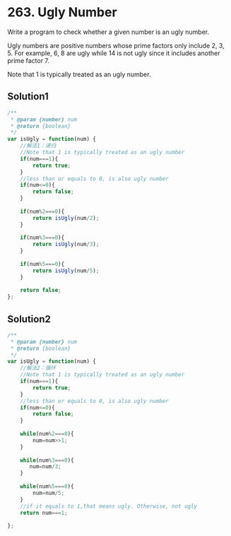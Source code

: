 # 263. Ugly Number
Write a program to check whether a given number is an ugly number.

Ugly numbers are positive numbers whose prime factors only include 2, 3, 5. For example, 6, 8 are ugly while 14 is not ugly since it includes another prime factor 7.

Note that 1 is typically treated as an ugly number.
## Solution1
``` js
/**
 * @param {number} num
 * @return {boolean}
 */
var isUgly = function(num) {
    //解法1：递归
    //Note that 1 is typically treated as an ugly number
    if(num===1){
        return true;
    }
    //less than or equals to 0, is also ugly number
    if(num<=0){
        return false;
    }
    
    if(num%2===0){
        return isUgly(num/2);
    }
    
    if(num%3===0){
        return isUgly(num/3);
    }
    
    if(num%5===0){
        return isUgly(num/5);
    }
    
    return false;
};
```

## Solution2
``` js
/**
 * @param {number} num
 * @return {boolean}
 */
var isUgly = function(num) {
    //解法2：循环
    //Note that 1 is typically treated as an ugly number
    if(num===1){
        return true;
    }
    //less than or equals to 0, is also ugly number
    if(num<=0){
        return false;
    }
    
    while(num%2===0){
        num=num>>1;
    }
    
    while(num%3===0){
       num=num/3;
    }
    
    while(num%5===0){
        num=num/5;
    }
    //if it equals to 1,that means ugly. Otherwise, not ugly
    return num===1;
    
};
```